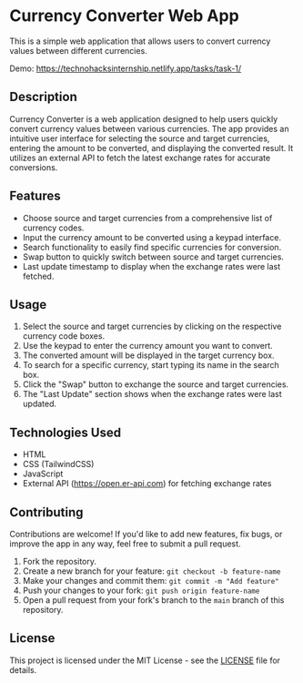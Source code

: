 # Currency Converter Web App

This is a simple web application that allows users to convert currency values between different currencies.

Demo: https://technohacksinternship.netlify.app/tasks/task-1/

## Description

Currency Converter is a web application designed to help users quickly convert currency values between various currencies. The app provides an intuitive user interface for selecting the source and target currencies, entering the amount to be converted, and displaying the converted result. It utilizes an external API to fetch the latest exchange rates for accurate conversions.

## Features

- Choose source and target currencies from a comprehensive list of currency codes.
- Input the currency amount to be converted using a keypad interface.
- Search functionality to easily find specific currencies for conversion.
- Swap button to quickly switch between source and target currencies.
- Last update timestamp to display when the exchange rates were last fetched.

## Usage

1. Select the source and target currencies by clicking on the respective currency code boxes.
2. Use the keypad to enter the currency amount you want to convert.
3. The converted amount will be displayed in the target currency box.
4. To search for a specific currency, start typing its name in the search box.
5. Click the "Swap" button to exchange the source and target currencies.
6. The "Last Update" section shows when the exchange rates were last updated.

## Technologies Used

- HTML
- CSS (TailwindCSS)
- JavaScript
- External API (https://open.er-api.com) for fetching exchange rates

## Contributing

Contributions are welcome! If you'd like to add new features, fix bugs, or improve the app in any way, feel free to submit a pull request.

1. Fork the repository.
2. Create a new branch for your feature: `git checkout -b feature-name`
3. Make your changes and commit them: `git commit -m "Add feature"`
4. Push your changes to your fork: `git push origin feature-name`
5. Open a pull request from your fork's branch to the `main` branch of this repository.

## License

This project is licensed under the MIT License - see the [LICENSE](LICENSE) file for details.
